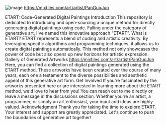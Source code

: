 ![image](https://github.com/user-attachments/assets/c5a73b7a-eb09-41d3-ad24-adffd627c2fd)
https://mixtiles.com/art/artist/PanGuoJun

ETART: Code-Generated Digital Paintings
Introduction
This repository is dedicated to introducing and open-sourcing a unique method for directly generating digital paintings using code. Falling under the category of generative art, I've named this innovative approach "ETART".
What is ETART?
ETART represents a blend of coding and artistic creativity. By leveraging specific algorithms and programming techniques, it allows us to create digital paintings automatically. This method not only showcases the power of code but also opens up new horizons for artistic expression.
Gallery of Generated Artworks
https://mixtiles.com/art/artist/PanGuoJun
Here, you can find a collection of digital paintings generated using the ETART method. These artworks have been created over the course of many years, each one a testament to the diverse possibilities and aesthetic appeal of this generative art form.
Get Involved
If you're fascinated by the artworks presented here or are interested in learning more about the ETART method, we'd love to hear from you! You can reach out to me directly or leave a message in the discussions section. Whether you're an artist, a programmer, or simply an art enthusiast, your input and ideas are highly valued.
Acknowledgment
Thank you for taking the time to explore ETART. Your interest and support are greatly appreciated. Let's continue to push the boundaries of generative art together!

